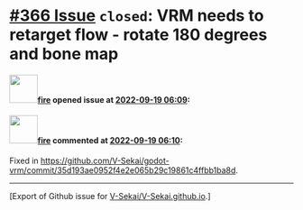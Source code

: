 # [\#366 Issue](https://github.com/V-Sekai/V-Sekai.github.io/issues/366) `closed`: VRM needs to retarget flow - rotate 180 degrees and bone map

#### <img src="https://avatars.githubusercontent.com/u/32321?u=c2e06a3d2b49a467aa907e54aa259516440267cc&v=4" width="50">[fire](https://github.com/fire) opened issue at [2022-09-19 06:09](https://github.com/V-Sekai/V-Sekai.github.io/issues/366):



#### <img src="https://avatars.githubusercontent.com/u/32321?u=c2e06a3d2b49a467aa907e54aa259516440267cc&v=4" width="50">[fire](https://github.com/fire) commented at [2022-09-19 06:10](https://github.com/V-Sekai/V-Sekai.github.io/issues/366#issuecomment-1250606496):

Fixed in https://github.com/V-Sekai/godot-vrm/commit/35d193ae0952f4e2e065b29c19861c4ffbb1ba8d.


-------------------------------------------------------------------------------



[Export of Github issue for [V-Sekai/V-Sekai.github.io](https://github.com/V-Sekai/V-Sekai.github.io).]
